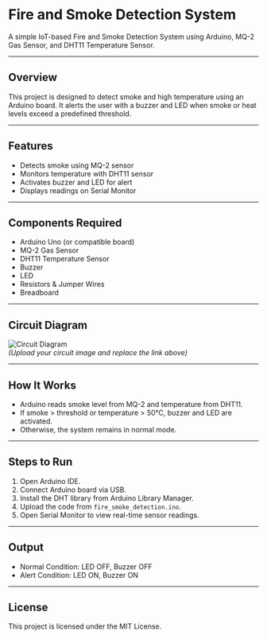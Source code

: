 # Fire and Smoke Detection System

A simple IoT-based Fire and Smoke Detection System using Arduino, MQ-2 Gas Sensor, and DHT11 Temperature Sensor.

---

## Overview
This project is designed to detect smoke and high temperature using an Arduino board. It alerts the user with a buzzer and LED when smoke or heat levels exceed a predefined threshold.

---

## Features
- Detects smoke using MQ-2 sensor
- Monitors temperature with DHT11 sensor
- Activates buzzer and LED for alert
- Displays readings on Serial Monitor

---

## Components Required
- Arduino Uno (or compatible board)
- MQ-2 Gas Sensor
- DHT11 Temperature Sensor
- Buzzer
- LED
- Resistors & Jumper Wires
- Breadboard

---

## Circuit Diagram
![Circuit Diagram](link-to-your-circuit-image.png)  
*(Upload your circuit image and replace the link above)*

---

## How It Works
- Arduino reads smoke level from MQ-2 and temperature from DHT11.
- If smoke > threshold or temperature > 50°C, buzzer and LED are activated.
- Otherwise, the system remains in normal mode.

---

## Steps to Run
1. Open Arduino IDE.
2. Connect Arduino board via USB.
3. Install the DHT library from Arduino Library Manager.
4. Upload the code from `fire_smoke_detection.ino`.
5. Open Serial Monitor to view real-time sensor readings.

---

## Output
- Normal Condition: LED OFF, Buzzer OFF
- Alert Condition: LED ON, Buzzer ON

---

## License
This project is licensed under the MIT License.

